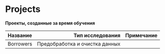 # Projects

**Проекты, созданные за время обучения**


| Название | Тип исследования | Примечание |
| :-------------------- | ---------------------: |:---------------------------:|
| Borrowers | Предобработка и очистка данных | |
